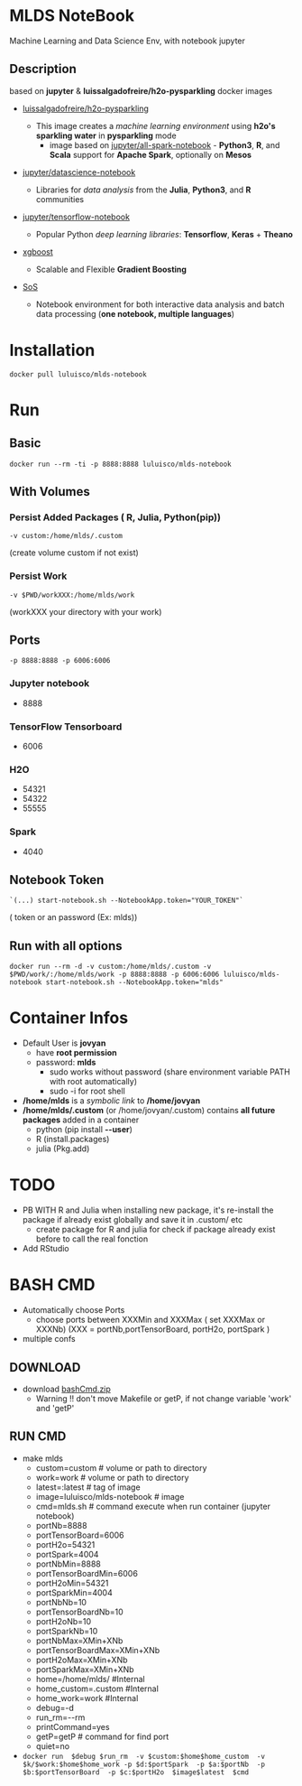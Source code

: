 # MLDS NoteBook

Machine Learning and Data Science Env, with notebook jupyter

## Description
based on **jupyter** & **luissalgadofreire/h2o-pysparkling** docker images

-	[luissalgadofreire/h2o-pysparkling](https://hub.docker.com/r/luissalgadofreire/h2o-pysparkling/~/dockerfile/)  
	-	This image creates a *machine learning environment* using **h2o's sparkling water** in **pysparkling** mode 
		-	image based on   [jupyter/all-spark-notebook](https://hub.docker.com/r/jupyter/all-spark-notebook/) 
				-	**Python3**, **R**, and **Scala** support for **Apache Spark**, optionally on **Mesos**

- [jupyter/datascience-notebook](https://hub.docker.com/r/jupyter/datascience-notebook/)  
	-	Libraries for _data analysis_ from the **Julia**, **Python3**, and **R** communities 

- [jupyter/tensorflow-notebook](https://hub.docker.com/r/jupyter/tensorflow-notebook/)  
	- Popular Python *deep learning libraries*: **Tensorflow**, **Keras** + **Theano**

- [xgboost](https://xgboost.readthedocs.io/en/latest/)
	- Scalable and Flexible **Gradient Boosting**

- [SoS](https://vatlab.github.io/sos-docs/index.html#introduction)
	- Notebook environment for both interactive data analysis and batch data processing  (**one notebook, multiple languages**)

# Installation
	docker pull luluisco/mlds-notebook


# Run
## Basic
	docker run --rm -ti -p 8888:8888 luluisco/mlds-notebook
	
## With Volumes

### Persist Added Packages ( R, Julia, Python(pip))

	-v custom:/home/mlds/.custom
(create volume custom if not exist)
### Persist Work
	-v $PWD/workXXX:/home/mlds/work
(workXXX your directory with your work)

## Ports
	-p 8888:8888 -p 6006:6006
### Jupyter notebook
-	8888 
### TensorFlow Tensorboard
-	6006
### H2O
- 54321 
- 54322 
- 55555
### Spark
- 4040
## Notebook Token 
	`(...) start-notebook.sh --NotebookApp.token="YOUR_TOKEN"`
( token or an password (Ex: mlds))

## Run with all options

	docker run --rm -d -v custom:/home/mlds/.custom -v $PWD/work/:/home/mlds/work -p 8888:8888 -p 6006:6006 luluisco/mlds-notebook start-notebook.sh --NotebookApp.token="mlds"
# Container Infos
- Default User is **jovyan** 
	- have **root permission**
	- password: **mlds** 
        - sudo works without password (share environment variable PATH with root automatically)
        - sudo -i for root shell 
- **/home/mlds** is a *symbolic link* to **/home/jovyan**
- **/home/mlds/.custom** (or /home/jovyan/.custom) contains **all future packages** added in a container
	- python (pip install **--user**)
	- R (install.packages)
	- julia (Pkg.add)
# TODO
- PB WITH R and Julia when installing new package, it's re-install the package if already exist globally and save it in .custom/ etc
  - create package for R and julia for check if package already exist before to call the real fonction
- Add RStudio

# BASH CMD
- Automatically choose Ports
	- choose ports between XXXMin and XXXMax ( set XXXMax or XXXNb) (XXX = portNb,portTensorBoard, portH2o, portSpark )
- multiple confs
## DOWNLOAD
- download [bashCmd.zip](https://github.com/luluperet/mlds-notebook/raw/master/bashCmd.zip)
	- Warning !! don't move Makefile or getP,  if not change variable 'work' and 'getP'
## RUN CMD
- make mlds
    -   custom=custom # volume or path to directory
    -   work=work # volume or path to directory
    -   latest=:latest # tag of image
    -   image=luluisco/mlds-notebook # image
    -   cmd=mlds.sh # command execute when run container (jupyter notebook)
    -   portNb=8888 
    -   portTensorBoard=6006
    -   portH2o=54321 
    -   portSpark=4004
    -   portNbMin=8888 
    -   portTensorBoardMin=6006
    -   portH2oMin=54321
    -   portSparkMin=4004
    -   portNbNb=10
    -   portTensorBoardNb=10
    -   portH2oNb=10
    -   portSparkNb=10
    -   portNbMax=XMin+XNb
    -   portTensorBoardMax=XMin+XNb
    -   portH2oMax=XMin+XNb
    -   portSparkMax=XMin+XNb
    -   home=/home/mlds/ #Internal
    -   home_custom=.custom #Internal
    -   home_work=work #Internal
    -   debug=-d 
    -   run_rm=--rm
    -   printCommand=yes
    -   getP=getP # command for find port
    -   quiet=no
- `docker run  $debug $run_rm  -v $custom:$home$home_custom  -v $k/$work:$home$home_work -p $d:$portSpark  -p $a:$portNb  -p $b:$portTensorBoard  -p $c:$portH2o  $image$latest  $cmd`
